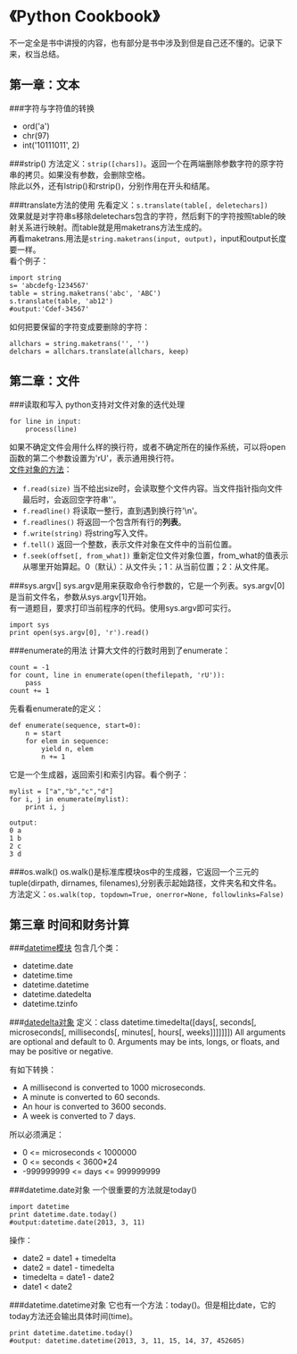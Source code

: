 《Python Cookbook》
===================
不一定全是书中讲授的内容，也有部分是书中涉及到但是自己还不懂的。记录下来，权当总结。

第一章：文本
------------
###字符与字符值的转换

* ord('a')
* chr(97)
* int('10111011', 2)

###strip()
方法定义：`strip([chars])`。返回一个在两端删除参数字符的原字符串的拷贝。如果没有参数，会删除空格。  
除此以外，还有lstrip()和rstrip()，分别作用在开头和结尾。

###translate方法的使用
先看定义：`s.translate(table[, deletechars])`  
效果就是对字符串s移除deletechars包含的字符，然后剩下的字符按照table的映射关系进行映射。而table就是用maketrans方法生成的。  
再看maketrans.用法是`string.maketrans(input, output)`，input和output长度要一样。  
看个例子：

    import string
    s= 'abcdefg-1234567'
    table = string.maketrans('abc', 'ABC')
    s.translate(table, 'ab12')
    #output:'Cdef-34567'

如何把要保留的字符变成要删除的字符：

    allchars = string.maketrans('', '')
    delchars = allchars.translate(allchars, keep)


第二章：文件
------------
###读取和写入
python支持对文件对象的迭代处理

    for line in input:
        process(line)

如果不确定文件会用什么样的换行符，或者不确定所在的操作系统，可以将open函数的第二个参数设置为'rU'，表示通用换行符。  
[文件对象的方法](http://docs.python.org/2/tutorial/inputoutput.html#methods-of-file-objects)：

* `f.read(size)` 当不给出size时，会读取整个文件内容。当文件指针指向文件最后时，会返回空字符串''。
* `f.readline()` 将读取一整行，直到遇到换行符'\n'。
* `f.readlines()` 将返回一个包含所有行的**列表**。
* `f.write(string)` 将string写入文件。
* `f.tell()` 返回一个整数，表示文件对象在文件中的当前位置。
* `f.seek(offset[, from_what])` 重新定位文件对象位置，from_what的值表示从哪里开始算起。0（默认）：从文件头；1：从当前位置；2：从文件尾。

###sys.argv[]
sys.argv是用来获取命令行参数的，它是一个列表。sys.argv[0]是当前文件名，参数从sys.argv[1]开始。  
有一道题目，要求打印当前程序的代码。使用sys.argv即可实行。

    import sys
    print open(sys.argv[0], 'r').read()

###enumerate的用法
计算大文件的行数时用到了enumerate：

    count = -1
    for count, line in enumerate(open(thefilepath, 'rU')):
        pass
    count += 1

先看看enumerate的定义：

    def enumerate(sequence, start=0):
        n = start
        for elem in sequence:
            yield n, elem
            n += 1

它是一个生成器，返回索引和索引内容。看个例子：

    mylist = ["a","b","c","d"]
    for i, j in enumerate(mylist):
        print i, j
    
    output:
    0 a
    1 b
    2 c
    3 d

###os.walk()
os.walk()是标准库模块os中的生成器，它返回一个三元的tuple(dirpath, dirnames, filenames),分别表示起始路径，文件夹名和文件名。  
方法定义：`os.walk(top, topdown=True, onerror=None, followlinks=False)`  

第三章 时间和财务计算
---------------------
###[datetime模块](http://docs.python.org/2/library/datetime.html#available-types)
包含几个类：

* datetime.date
* datetime.time
* datetime.datetime
* datetime.datedelta
* datetime.tzinfo

###[datedelta对象](http://docs.python.org/2/library/datetime.html#timedelta-objects)
定义：class datetime.timedelta([days[, seconds[, microseconds[, milliseconds[, minutes[, hours[, weeks]]]]]]])
All arguments are optional and default to 0. Arguments may be ints, longs, or floats, and may be positive or negative.

有如下转换：

* A millisecond is converted to 1000 microseconds.
* A minute is converted to 60 seconds.
* An hour is converted to 3600 seconds.
* A week is converted to 7 days.

所以必须满足：

* 0 <= microseconds < 1000000
* 0 <= seconds < 3600*24
* -999999999 <= days <= 999999999

###datetime.date对象
一个很重要的方法就是today()

    import datetime
    print datetime.date.today()
    #output:datetime.date(2013, 3, 11)

操作：

* date2 = date1 + timedelta	
* date2 = date1 - timedelta	
* timedelta = date1 - date2
* date1 < date2

###datetime.datetime对象
它也有一个方法：today()。但是相比date，它的today方法还会输出具体时间(time)。

    print datetime.datetime.today()
    #output: datetime.datetime(2013, 3, 11, 15, 14, 37, 452605)

    
